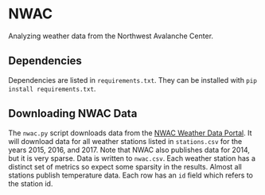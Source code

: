 
# NWAC

Analyzing weather data from the Northwest Avalanche Center.

## Dependencies

Dependencies are listed in `requirements.txt`.
They can be installed with `pip install requirements.txt`.

## Downloading NWAC Data

The `nwac.py` script downloads data from the [NWAC Weather Data Portal](http://www.nwac.us/data-portal/).
It will download data for all weather stations listed in `stations.csv` for
the years 2015, 2016, and 2017. Note that NWAC also publishes data for 2014,
but it is very sparse. Data is written to `nwac.csv`. Each weather station has a
distinct set of metrics so expect some sparsity in the results. Almost all
stations publish temperature data. Each row has an `id` field which refers
to the station id. 

